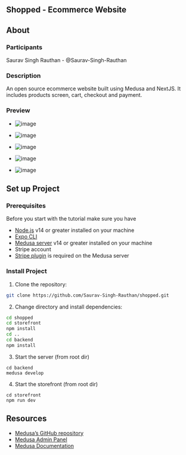 ## Shopped - Ecommerce Website

## About

### Participants

Saurav Singh Rauthan - @Saurav-Singh-Rauthan

### Description

An open source ecommerce website built using Medusa and NextJS. It includes products screen, cart, checkout and payment.

### Preview
- ![image](https://user-images.githubusercontent.com/54982868/197937722-760f3e38-e00e-4900-8146-bc092dd5fb18.png)
- ![image](https://user-images.githubusercontent.com/54982868/197937780-3033e486-09da-4465-991f-f0432ecfc77d.png)


- ![image](https://user-images.githubusercontent.com/54982868/197417069-cd03e6af-33ff-4155-9602-6880045c41c6.png)<br />
- ![image](https://user-images.githubusercontent.com/54982868/197417089-b76fcd2f-9898-4945-b408-de88399f1ffa.png)<br />
- ![image](https://user-images.githubusercontent.com/54982868/197417272-d38e4191-76c3-473c-8803-0731518f3c91.png)<br />




## Set up Project

### Prerequisites

Before you start with the tutorial make sure you have

- [Node.js](https://nodejs.org/en/) v14 or greater installed on your machine
- [Expo CLI](https://expo.dev/)
- [Medusa server](https://docs.medusajs.com/quickstart/quick-start/) v14 or greater installed on your machine
- Stripe account
- [Stripe plugin](https://docs.medusajs.com/add-plugins/stripe/) is required on the Medusa server

### Install Project

1. Clone the repository:

```bash
git clone https://github.com/Saurav-Singh-Rauthan/shopped.git
```

2. Change directory and install dependencies:

```bash
cd shopped
cd storefront
npm install
cd ..
cd backend
npm install
```

3. Start the server (from root dir)

```
cd backend
medusa develop
```

4.  Start the storefront (from root dir)

```
cd storefront
npm run dev
```

## Resources
- [Medusa’s GitHub repository](https://github.com/medusajs/medusa)
- [Medusa Admin Panel](https://github.com/medusajs/admin)
- [Medusa Documentation](https://docs.medusajs.com/)
````

